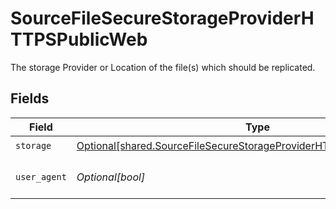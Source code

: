 # SourceFileSecureStorageProviderHTTPSPublicWeb

The storage Provider or Location of the file(s) which should be replicated.


## Fields

| Field                                                                                                                                                    | Type                                                                                                                                                     | Required                                                                                                                                                 | Description                                                                                                                                              |
| -------------------------------------------------------------------------------------------------------------------------------------------------------- | -------------------------------------------------------------------------------------------------------------------------------------------------------- | -------------------------------------------------------------------------------------------------------------------------------------------------------- | -------------------------------------------------------------------------------------------------------------------------------------------------------- |
| `storage`                                                                                                                                                | [Optional[shared.SourceFileSecureStorageProviderHTTPSPublicWebStorage]](undefined/models/shared/sourcefilesecurestorageproviderhttpspublicwebstorage.md) | :heavy_check_mark:                                                                                                                                       | N/A                                                                                                                                                      |
| `user_agent`                                                                                                                                             | *Optional[bool]*                                                                                                                                         | :heavy_minus_sign:                                                                                                                                       | Add User-Agent to request                                                                                                                                |